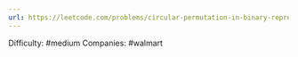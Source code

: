 ```yaml
---
url: https://leetcode.com/problems/circular-permutation-in-binary-representation
---
```


Difficulty: #medium
Companies: #walmart
